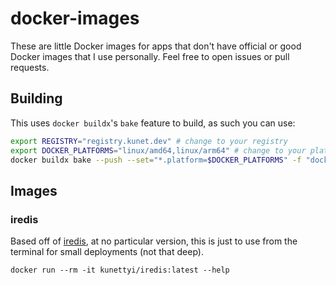 # docker-images

These are little Docker images for apps that don't have official or
good Docker images that I use personally. Feel free to open issues
or pull requests.

## Building

This uses `docker buildx`'s `bake` feature to build, as such you can use:

```sh
export REGISTRY="registry.kunet.dev" # change to your registry
export DOCKER_PLATFORMS="linux/amd64,linux/arm64" # change to your platforms
docker buildx bake --push --set="*.platform=$DOCKER_PLATFORMS" -f "docker.bake.hcl" all
```

## Images

### iredis

Based off of [iredis](https://github.com/laixintao/iredis/tree/master), at no particular
version, this is just to use from the terminal for small deployments (not that deep).

`docker run --rm -it kunettyi/iredis:latest --help`
